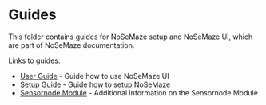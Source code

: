 # Guides

This folder contains guides for NoSeMaze setup and NoSeMaze UI, which are part of NoSeMaze documentation.

Links to guides:

- [User Guide](./userGuide.md) - Guide how to use NoSeMaze UI
- [Setup Guide](./setupGuide.md) - Guide how to setup NoSeMaze
- [Sensornode Module](./sensornode.md) - Additional information on the Sensornode Module